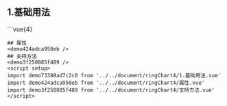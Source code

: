 ## 1.基础用法
<demo73388ad7c2c0 />
```vue{4}
<template>
    <ring-chart-4 ref="chartRef" v-bind="chartOption"></ring-chart-4>
</template>

<script setup>
import { ref, onMounted } from 'vue';

const chartRef = ref();

const seriesData = [
    { value: 1048, name: '正常' },
    { value: 735, name: '故障' },
    { value: 580, name: '告警' },
    { value: 484, name: '离线' }
];
// 组合配置项
const chartOption = {
    seriesData
};

onMounted(() => chartRef.value.renderChart());
</script>
<style lang="scss" scoped>
.zrx-chart {
    height: 664px;
    background-color: rgb(3, 43, 68);
}
</style>
```
## 属性
<demo424adca950eb />
## 支持方法
<demo3f250885f489 />
<script setup>
import demo73388ad7c2c0 from '../../document/ringChart4/1.基础用法.vue'
import demo424adca950eb from '../../document/ringChart4/属性.vue'
import demo3f250885f489 from '../../document/ringChart4/支持方法.vue'
</script>
